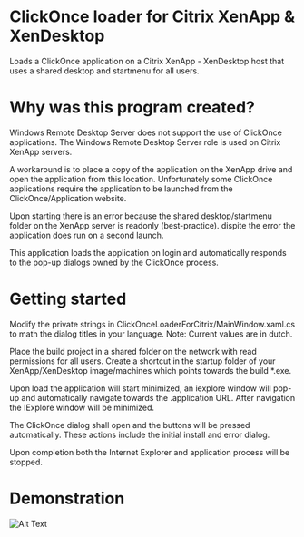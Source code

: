 # ClickOnce loader for Citrix XenApp & XenDesktop
Loads a ClickOnce application on a Citrix XenApp - XenDesktop host that uses a shared desktop and startmenu for all users.

# Why was this program created?
Windows Remote Desktop Server does not support the use of ClickOnce applications. 
The Windows Remote Desktop Server role is used on Citrix XenApp servers.

A workaround is to place a copy of the application on the XenApp drive and open the application from this location.
Unfortunately some ClickOnce applications require the application to be launched from the ClickOnce/Application website.

Upon starting there is an error because the shared desktop/startmenu folder on the XenApp server is readonly (best-practice).
dispite the error the application does run on a second launch.

This application loads the application on login and automatically responds to the pop-up dialogs owned by the ClickOnce process.

# Getting started
Modify the private strings in ClickOnceLoaderForCitrix/MainWindow.xaml.cs to math the dialog titles in your language.
Note: Current values are in dutch.

Place the build project in a shared folder on the network with read permissions for all users.
Create a shortcut in the startup folder of your XenApp/XenDesktop image/machines which points towards the build *.exe.

Upon load the application will start minimized, an iexplore window will pop-up and automatically navigate towards the .application URL. After navigation the IExplore window will be minimized.

The ClickOnce dialog shall open and the buttons will be pressed automatically. These actions include the initial install and error dialog. 

Upon completion both the Internet Explorer and application process will be stopped.

# Demonstration
![Alt Text](https://github.com/scara1701/ClickOnce-loader-for-Citrix-XenApp-XenDesktop/blob/master/Screenshots/demo.gif)
